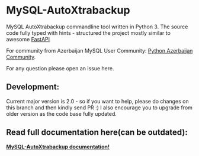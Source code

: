 MySQL-AutoXtrabackup
====================

MySQL AutoXtrabackup commandline tool written in Python 3.
The source code fully typed with hints - structured the project mostly similar to awesome [FastAPI](https://fastapi.tiangolo.com/) 

For community from Azerbaijan MySQL User Community: [Python Azerbaijan Community](https://www.facebook.com/groups/python.az).

For any question please open an issue here.

Development:
-------------------

Current major version is 2.0 - so if you want to help, please do changes on this branch and then kindly send PR :)
I also encourage you to upgrade from older version as the code base fully updated.

Read full documentation here(can be outdated):
----------------------------------------------

[**MySQL-AutoXtrabackup documentation!**](https://autoxtrabackup.azepug.az/)
